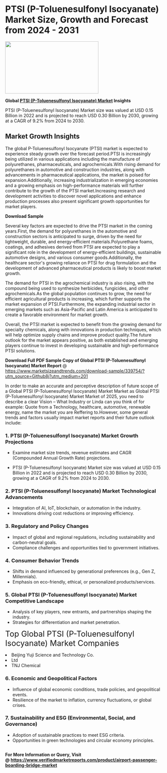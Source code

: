 <H1>PTSI (P-Toluenesulfonyl Isocyanate) Market Size, Growth and Forecast from 2024 - 2031</H1><img class="aligncenter size-medium wp-image-584254" src="https://thirdeyenews.in/wp-content/uploads/2024/09/Global-Market-Research-300x168.jpeg" alt="" width="300" height="168" /><p><strong>Global&nbsp;<a href="https://www.marketsizeandtrends.com/download-sample/339754/?utm_source=Github8j?utm_medium=201">PTSI (P-Toluenesulfonyl Isocyanate) Market</a> Insights</strong></p><p>PTSI (P-Toluenesulfonyl Isocyanate) Market size was valued at USD 0.15 Billion in 2022 and is projected to reach USD 0.30 Billion by 2030, growing at a CAGR of 9.2% from 2024 to 2030.</p><p><h2>Market Growth Insights</h2> <p>The global P-Toluenesulfonyl Isocyanate (PTSI) market is expected to experience steady growth over the forecast period.PTSI is increasingly being utilized in various applications including the manufacture of polyurethanes, pharmaceuticals, and agrochemicals.With rising demand for polyurethanes in automotive and construction industries, along with advancements in pharmaceutical applications, the market is poised for expansion.Additionally, increasing industrialization in emerging economies and a growing emphasis on high-performance materials will further contribute to the growth of the PTSI market.Increasing research and development activities to discover novel applications and enhance production processes also present significant growth opportunities for market players.</p> <p><strong>Download Sample</strong></p> <p>Several key factors are expected to drive the PTSI market in the coming years.First, the demand for polyurethanes in the automotive and construction sectors is anticipated to surge, driven by the need for lightweight, durable, and energy-efficient materials.Polyurethane foams, coatings, and adhesives derived from PTSI are expected to play a significant role in the development of energy-efficient buildings, sustainable automotive designs, and various consumer goods.Additionally, the healthcare sector's growing reliance on PTSI for drug formulation and the development of advanced pharmaceutical products is likely to boost market growth.</p> <p>The demand for PTSI in the agrochemical industry is also rising, with the compound being used to synthesize herbicides, fungicides, and other agrochemicals.As the global population continues to grow, the need for efficient agricultural products is increasing, which further supports the market expansion of PTSI.Furthermore, the expanding industrial sector in emerging markets such as Asia-Pacific and Latin America is anticipated to create a favorable environment for market growth.</p> <p>Overall, the PTSI market is expected to benefit from the growing demand for specialty chemicals, along with innovations in production techniques, which will help optimize supply chains and improve product quality.The future outlook for the market appears positive, as both established and emerging players continue to invest in developing sustainable and high-performance PTSI solutions.</p> <p><span class=""><strong>Download Full PDF Sample Copy of Global PTSI (P-Toluenesulfonyl Isocyanate) Market Report</strong> @ <a href="https://www.marketsizeandtrends.com/download-sample/339754/?utm_source=Github8j?utm_medium=201" target="_blank">https://www.marketsizeandtrends.com/download-sample/339754/?utm_source=Github8j?utm_medium=201</a></span></p><p>In order to make an accurate and perceptive description of future scope of a Global&nbsp;PTSI (P-Toluenesulfonyl Isocyanate) Market Market as Global&nbsp;PTSI (P-Toluenesulfonyl Isocyanate) Market Market of 2025, you need to describe a clear Vision &ndash; What Industry or Linda can you think of for example: Quote from a Technology, healthcare, automotive, renewable energy, name the market you are Reffering to.However, some general trends and factors usually impact market reports and their future outlook include:</p><h3>1.&nbsp;<strong>PTSI (P-Toluenesulfonyl Isocyanate) Market Growth Projections</strong></h3><ul><li>Examine market size trends, revenue estimates and CAGR (Compounded Annual Growth Rate) projections.</li><li><p>PTSI (P-Toluenesulfonyl Isocyanate) Market size was valued at USD 0.15 Billion in 2022 and is projected to reach USD 0.30 Billion by 2030, growing at a CAGR of 9.2% from 2024 to 2030.</p></li></ul><h3>2.&nbsp;<strong>PTSI (P-Toluenesulfonyl Isocyanate) Market Technological Advancements</strong></h3><ul><li>Integration of AI, IoT, blockchain, or automation in the industry.</li><li>Innovations driving cost reductions or improving efficiency.</li></ul><h3>3.&nbsp;<strong>Regulatory and Policy Changes</strong></h3><ul><li>Impact of global and regional regulations, including sustainability and carbon-neutral goals.</li><li>Compliance challenges and opportunities tied to government initiatives.</li></ul><h3>4.&nbsp;<strong>Consumer Behavior Trends</strong></h3><ul><li>Shifts in demand influenced by generational preferences (e.g., Gen Z, Millennials).</li><li>Emphasis on eco-friendly, ethical, or personalized products/services.</li></ul><h3>5.&nbsp;<strong>Global PTSI (P-Toluenesulfonyl Isocyanate) Market Competitive Landscape</strong></h3><ul><li>Analysis of key players, new entrants, and partnerships shaping the industry.</li><li>Strategies for differentiation and market penetration.</li></ul><p data-pm-slice="1 1 []"><span style="color: inherit; font-family: inherit; font-size: 25px;">Top Global PTSI (P-Toluenesulfonyl Isocyanate) Market Companies</span></p><div class="" data-test-id=""><p><li>Beijing Yuji Science and Technology Co.</li><li>Ltd</li><li> TNJ Chemical</li></p></div><h3>6.&nbsp;<strong>Economic and Geopolitical Factors</strong></h3><ul><li>Influence of global economic conditions, trade policies, and geopolitical events.</li><li>Resilience of the market to inflation, currency fluctuations, or global crises.</li></ul><h3>7.&nbsp;<strong>Sustainability and ESG (Environmental, Social, and Governance)</strong></h3><ul><li>Adoption of sustainable practices to meet ESG criteria.</li><li>Opportunities in green technologies and circular economy principles.</li></ul><h2><strong style="font-size: 14px;">For More Information or Query, Visit @&nbsp;</strong><a style="background-color: #ffffff; font-size: 14px;" href="https://www.marketsizeandtrends.com/report/ptsi-p-toluenesulfonyl-isocyanate-market/" target="_blank">https://www.verifiedmarketreports.com/product/airport-passenger-boarding-bridge-market</a></h2>